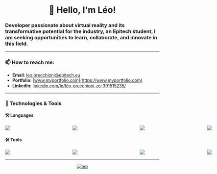 <!-- My GitHub Profile README -->

<h1 align="center">👋 Hello, I'm Léo!</h1>
<h3 >Developer passionate about virtual reality and its transformative potential for the industry, an Epitech student, I am seeking opportunities to learn, collaborate, and innovate in this field.</h3>

<hr>

### 📫 How to reach me:
- **Email**: [leo.orecchioni@epitech.eu](mailto:leo.orecchioni@epitech.eu)
- **Portfolio**: [www.myportfolio.com](https://www.myportfolio.com)
- **LinkedIn**: [linkedin.com/in/léo-orecchioni-ᯅ-391515235/](https://linkedin.com/in/léo-orecchioni-ᯅ-391515235/)

<hr>

### 🚀 Technologies & Tools

#### 🛠️ Languages
<div style="display: flex; flex-direction: row; gap: 100px">
  <img src="https://img.shields.io/badge/C-00599C?style=for-the-badge&logo=c&logoColor=white"/>&nbsp;
  <img src="https://img.shields.io/badge/C++-00599C?style=for-the-badge&logo=c%2B%2B&logoColor=white" />&nbsp;
  <img src="https://img.shields.io/badge/C%23-239120?style=for-the-badge&logo=c-sharp&logoColor=white" />&nbsp;
  <img src="https://img.shields.io/badge/Python-3776AB?style=for-the-badge&logo=python&logoColor=white" />&nbsp;
  <img src="https://img.shields.io/badge/HTML5-E34F26?style=for-the-badge&logo=html5&logoColor=white" />&nbsp;
  <img src="https://img.shields.io/badge/CSS3-1572B6?style=for-the-badge&logo=css3&logoColor=white" />&nbsp;
  <img src="https://img.shields.io/badge/JavaScript-F7DF1E?style=for-the-badge&logo=javascript&logoColor=black" />&nbsp;
  <img src="https://img.shields.io/badge/React-20232A?style=for-the-badge&logo=react&logoColor=61DAFB"/>&nbsp;
  <img src="https://img.shields.io/badge/Node.js-339933?style=for-the-badge&logo=nodedotjs&logoColor=white" />&nbsp;
</div>

#### 🛠️ Tools
<div style="display: flex; flex-direction: row; gap: 100px">
  <img src="https://img.shields.io/badge/VS_Code-007ACC?style=for-the-badge&logo=visual-studio-code&logoColor=white" />&nbsp;
  <img src="https://img.shields.io/badge/NPM-%23CB3837.svg?style=for-the-badge&logo=npm&logoColor=white"/>&nbsp;
  <img src="https://img.shields.io/badge/GitHub-181717?style=for-the-badge&logo=github&logoColor=white" />&nbsp;
  <img src="https://img.shields.io/badge/Docker-2496ED?style=for-the-badge&logo=docker&logoColor=white" />&nbsp;
  <img src="https://img.shields.io/badge/Fedora-294172?style=for-the-badge&logo=fedora&logoColor=white" />&nbsp;
  <img src="https://img.shields.io/badge/Ubuntu-E95420?style=for-the-badge&logo=ubuntu&logoColor=white" />&nbsp;
  <img src="https://img.shields.io/badge/Figma-F24E1E?style=for-the-badge&logo=figma&logoColor=white" />&nbsp;
  <img src="https://img.shields.io/badge/Blender-F5792A?style=for-the-badge&logo=blender&logoColor=white" />&nbsp;
  <img src="https://img.shields.io/badge/Unity-000000?style=for-the-badge&logo=unity&logoColor=white" />&nbsp;
</div>

<hr>

<p align="center">
  <a href="https://github.com/Leoorecchioni"><img src="https://komarev.com/ghpvc/?username=Leoorecchioni&style=flat-square&color=blue" alt="leo" /></a>
</p>

